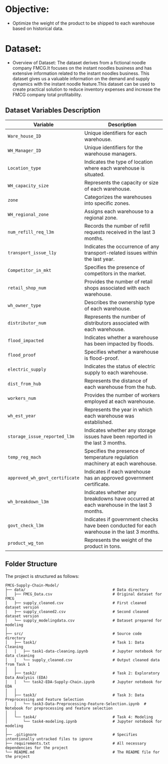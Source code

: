 # Objective:
- Optimize the weight of the product to be shipped to each warehouse based on historical data.

# Dataset:
- Overview of Dataset: The dataset derives from a fictional noodle company FMCG.It focuses on the instant noodles business and has extensive information related to the instant noodles business. This dataset gives us a valuable information on the demand and supply dynamics with the instant noodle feature.This dataset can be used to create practical solution to reduce inventory expenses and increase the FMCG company total profitability.
## Dataset Variables Description

| Variable                       | Description |
|--------------------------------|-------------|
| `Ware_house_ID`                | Unique identifiers for each warehouse. |
| `WH_Manager_ID`                | Unique identifiers for the warehouse managers. |
| `Location_type`                | Indicates the type of location where each warehouse is situated. |
| `WH_capacity_size`             | Represents the capacity or size of each warehouse. |
| `zone`                         | Categorizes the warehouses into specific zones. |
| `WH_regional_zone`             | Assigns each warehouse to a regional zone. |
| `num_refill_req_l3m`           | Records the number of refill requests received in the last 3 months. |
| `transport_issue_l1y`          | Indicates the occurrence of any transport-related issues within the last year. |
| `Competitor_in_mkt`            | Specifies the presence of competitors in the market. |
| `retail_shop_num`              | Provides the number of retail shops associated with each warehouse. |
| `wh_owner_type`                | Describes the ownership type of each warehouse. |
| `distributor_num`              | Represents the number of distributors associated with each warehouse. |
| `flood_impacted`               | Indicates whether a warehouse has been impacted by floods. |
| `flood_proof`                  | Specifies whether a warehouse is flood-proof. |
| `electric_supply`              | Indicates the status of electric supply to each warehouse. |
| `dist_from_hub`                | Represents the distance of each warehouse from the hub. |
| `workers_num`                  | Provides the number of workers employed at each warehouse. |
| `wh_est_year`                  | Represents the year in which each warehouse was established. |
| `storage_issue_reported_l3m`   | Indicates whether any storage issues have been reported in the last 3 months. |
| `temp_reg_mach`                | Specifies the presence of temperature regulation machinery at each warehouse. |
| `approved_wh_govt_certificate` | Indicates if each warehouse has an approved government certificate. |
| `wh_breakdown_l3m`             | Indicates whether any breakdowns have occurred at each warehouse in the last 3 months. |
| `govt_check_l3m`               | Indicates if government checks have been conducted for each warehouse in the last 3 months. |
| `product_wg_ton`               | Represents the weight of the product in tons. |

## Folder Structure

The project is structured as follows:

```plaintext
FMCG-Supply-Chain-Model/
├── data/                                       # Data directory
│   ├── FMCG_Data.csv                           # Original dataset for FMCG
│   ├── supply_cleaned.csv                      # First cleaned dataset version
│   ├── supply_cleaned2.csv                     # Second cleaned dataset version
│   └── supply_modelingdata.csv                 # Dataset prepared for modeling
│
├── src/                                        # Source code directory
│   ├── task1/                                  # Task 1: Data Cleaning
│   │   ├── task1-data-cleaning.ipynb           # Jupyter notebook for data cleaning
│   │   └── supply_cleaned.csv                  # Output cleaned data from Task 1
│   │
│   ├── task2/                                  # Task 2: Exploratory Data Analysis (EDA)
│   │   └── task2-EDA-Supply-Chain.ipynb        # Jupyter notebook for EDA
│   │
│   ├── task3/                                  # Task 3: Data Preprocessing and Feature Selection
│   │   └── task3-Data-Preprocessing-Feature-Selection.ipynb  # Notebook for preprocessing and feature selection
│   │
│   └── task4/                                  # Task 4: Modeling
│       └── task4-modeling.ipynb                # Jupyter notebook for modeling
│
├── .gitignore                                  # Specifies intentionally untracked files to ignore
├── requirements.txt                            # All necessary dependencies for the project
└── README.md                                   # The README file for the project

